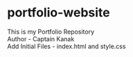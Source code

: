 # portfolio-website
This is my Portfolio Repository
<br>
Author - Captain Kanak
<br>
Add Initial Files - index.html and style.css
